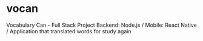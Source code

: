 # vocan
Vocabulary Can - Full Stack Project
Backend: Node.js /
Mobile: React Native /
Application that translated words for study again
